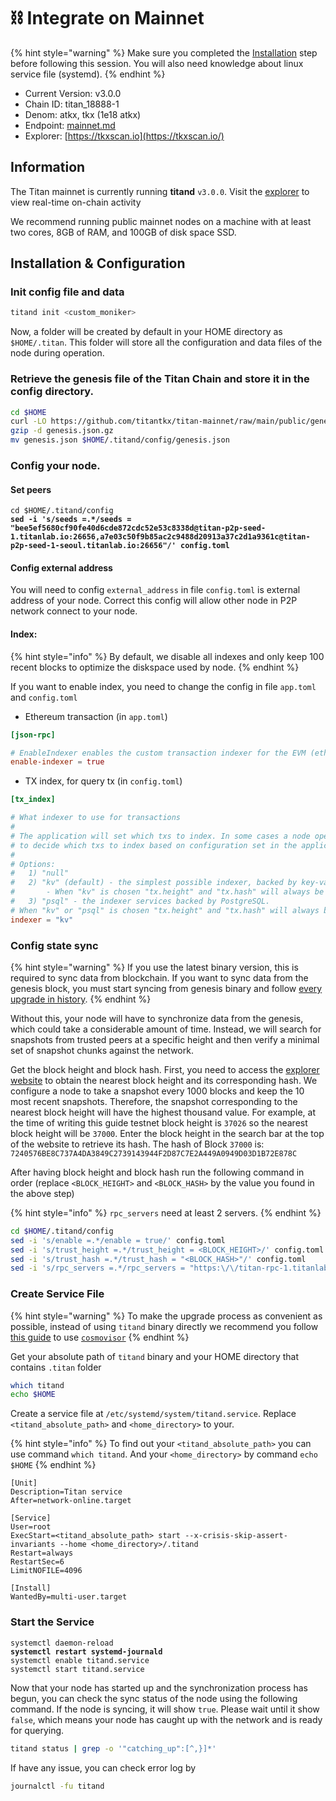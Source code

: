 # ⛓️ Integrate on Mainnet

{% hint style="warning" %}
Make sure you completed the [Installation](../validators/set-up-node/from-source.md) step before following this session. You will also need knowledge about linux service file (systemd).
{% endhint %}

* Current Version: v3.0.0
* Chain ID: titan\_18888-1
* Denom: atkx, tkx (1e18 atkx)
* Endpoint: [mainnet.md](../validators/become-a-mainnet-validator/mainnet.md "mention")
* Explorer: [https://tkxscan.io](https://tkxscan.io/)

## Information

The Titan mainnet is currently running **titand** `v3.0.0`. Visit the [explorer](https://tkxscan.io/Titan) to view real-time on-chain activity

We recommend running public mainnet nodes on a machine with at least two cores, 8GB of RAM, and 100GB of disk space SSD.

## Installation & Configuration

### Init config file and data

```sh
titand init <custom_moniker>
```

Now, a folder will be created by default in your HOME directory as `$HOME/.titan`. This folder will store all the configuration and data files of the node during operation.

### Retrieve the genesis file of the Titan Chain and store it in the config directory.

```sh
cd $HOME
curl -LO https://github.com/titantkx/titan-mainnet/raw/main/public/genesis.json.gz
gzip -d genesis.json.gz
mv genesis.json $HOME/.titand/config/genesis.json
```

### Config your node.

#### Set peers

<pre class="language-sh"><code class="lang-sh">cd $HOME/.titand/config
<strong>sed -i 's/seeds =.*/seeds = "bee5ef5680cf90fe40d6cde872cdc52e53c8338d@titan-p2p-seed-1.titanlab.io:26656,a7e03c50f9b85ac2c9488d20913a37c2d1a9361c@titan-p2p-seed-1-seoul.titanlab.io:26656"/' config.toml
</strong></code></pre>

#### Config external address

You will need to config `external_address` in file `config.toml` is external address of your node. Correct this config will allow other node in P2P network connect to your node.

#### Index:

{% hint style="info" %}
By default, we disable all indexes and only keep 100 recent blocks to optimize the diskspace used by node.
{% endhint %}

If you want to enable index, you need to change the config in file `app.toml` and `config.toml`

* Ethereum transaction  (in `app.toml`)

```toml
[json-rpc]

# EnableIndexer enables the custom transaction indexer for the EVM (ethereum transactions).
enable-indexer = true
```

* TX index, for query tx (in `config.toml`)

```toml
[tx_index]

# What indexer to use for transactions
#
# The application will set which txs to index. In some cases a node operator will be able
# to decide which txs to index based on configuration set in the application.
#
# Options:
#   1) "null"
#   2) "kv" (default) - the simplest possible indexer, backed by key-value storage (defaults to levelDB; see DBBackend).
# 		- When "kv" is chosen "tx.height" and "tx.hash" will always be indexed.
#   3) "psql" - the indexer services backed by PostgreSQL.
# When "kv" or "psql" is chosen "tx.height" and "tx.hash" will always be indexed.
indexer = "kv"
```

### Config state sync

{% hint style="warning" %}
If you use the latest binary version, this is required to sync data from blockchain. If you want to sync data from the genesis block, you must start syncing from genesis binary and follow [every upgrade in history](broken-reference).
{% endhint %}

Without this, your node will have to synchronize data from the genesis, which could take a considerable amount of time. Instead, we will search for snapshots from trusted peers at a specific height and then verify a minimal set of snapshot chunks against the network.

Get the block height and block hash. First, you need to access the [explorer website](https://tkxscan.io/) to obtain the nearest block height and its corresponding hash. We configure a node to take a snapshot every 1000 blocks and keep the 10 most recent snapshots. Therefore, the snapshot corresponding to the nearest block height will have the highest thousand value. For example, at the time of writing this guide testnet block height is `37026` so the nearest block height will be `37000`. Enter the block height in the search bar at the top of the website to retrieve its hash. The hash of Block `37000` is:  `7240576BE8C737A4DA3849C2739143944F2D87C7E2A449A0949D03D1B72E878C`

After having block height and block hash run the following command in order (replace `<BLOCK_HEIGHT>` and  `<BLOCK_HASH>` by the value you found in the above step)

{% hint style="info" %}
`rpc_servers` need at least 2 servers.
{% endhint %}

```sh
cd $HOME/.titand/config
sed -i 's/enable =.*/enable = true/' config.toml
sed -i 's/trust_height =.*/trust_height = <BLOCK_HEIGHT>/' config.toml
sed -i 's/trust_hash =.*/trust_hash = "<BLOCK_HASH>"/' config.toml
sed -i 's/rpc_servers =.*/rpc_servers = "https:\/\/titan-rpc-1.titanlab.io:443,https:\/\/titan-rpc-2.titanlab.io:443"/' config.toml
```

### Create Service File

{% hint style="warning" %}
To make the upgrade process as convenient as possible, instead of using `titand` binary directly we recommend you follow [this guide](../validators/automatic-upgrades.md) to use [`cosmovisor`](https://docs.cosmos.network/main/build/tooling/cosmovisor)
{% endhint %}

Get your absolute path of `titand`  binary and your HOME directory that contains `.titan` folder

```sh
which titand
echo $HOME
```

Create a service file at `/etc/systemd/system/titand.service`. Replace `<titand_absolute_path>` and `<home_directory>` to your.

{% hint style="info" %}
To find out your `<titand_absolute_path>` you can use command `which titand`. And your `<home_directory>` by command `echo $HOME`
{% endhint %}

```
[Unit]
Description=Titan service
After=network-online.target

[Service]
User=root
ExecStart=<titand_absolute_path> start --x-crisis-skip-assert-invariants --home <home_directory>/.titand
Restart=always
RestartSec=6
LimitNOFILE=4096

[Install]
WantedBy=multi-user.target
```

### Start the Service

<pre class="language-sh"><code class="lang-sh">systemctl daemon-reload
<strong>systemctl restart systemd-journald
</strong>systemctl enable titand.service
systemctl start titand.service
</code></pre>

Now that your node has started up and the synchronization process has begun, you can check the sync status of the node using the following command. If the node is syncing, it will show `true`. Please wait until it show `false`, which means your node has caught up with the network and is ready for querying.

```sh
titand status | grep -o '"catching_up":[^,}]*'
```

If have any issue, you can check error log by

```sh
journalctl -fu titand
```
